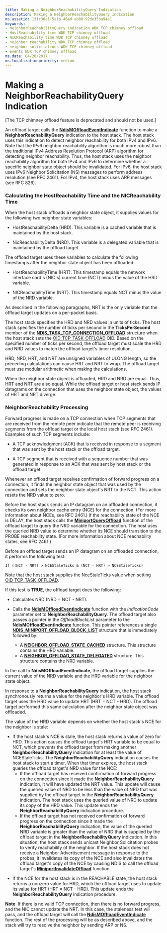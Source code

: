```yaml
---
title: Making a NeighborReachabilityQuery Indication
description: Making a NeighborReachabilityQuery Indication
ms.assetid: 131c30e1-5a1b-464d-ab88-92de35ba94e1
keywords:
- NeighborReachabilityQuery indication WDK TCP chimney offload
- HostReachability time WDK TCP chimney offload
- NICReachability time WDK TCP chimney offload
- neighbor reachability WDK TCP chimney offload
- neighbor solicitations WDK TCP chimney offload
- events WDK TCP chimney offload
ms.date: 04/20/2017
ms.localizationpriority: medium
---
```


# Making a NeighborReachabilityQuery Indication


\[The TCP chimney offload feature is deprecated and should not be used.\]

An offload target calls the [**NdisMOffloadEventIndicate**](https://msdn.microsoft.com/library/windows/hardware/ff563619) function to make a **NeighborReachabilityQuery** indication to the host stack. The host stack uses this indication to detect neighbor reachability for both IPv4 and IPv6. Note that the IPv6 neighbor reachability algorithm is much more robust than the traditional IPv4 Address Resolution Protocol (ARP) algorithm for detecting neighbor reachability. Thus, the host stack uses the neighbor reachability algorithm for both IPv4 and IPv6 to determine whether a specific neighbor state object should be invalidated. For IPv6, the host stack uses IPv6 Neighbor Solicitation (NS) messages to perform address resolution (see RFC 2461). For IPv4, the host stack uses ARP messages (see RFC 826).

### Calculating the HostReachability Time and the NICReachability Time

When the host stack offloads a neighbor state object, it supplies values for the following two neighbor state variables:

-   HostReachabilityDelta (HRD). This variable is a cached variable that is maintained by the host stack.

-   NicReachabilityDelta (NRD). This variable is a delegated variable that is maintained by the offload target.

The offload target uses these variables to calculate the following timestamps after the neighbor state object has been offloaded:

-   HostReachabilityTime (HRT). This timestamp equals the network interface card's (NIC's) current time (NCT) minus the value of the HRD variable.

-   NICReachabilityTime (NRT). This timestamp equals NCT minus the value of the NRD variable.

As described in the following paragraphs, NRT is the only variable that the offload target updates on a per-packet basis.

The host stack specifies the HRD and NRD values in units of ticks. The host stack specifies the number of ticks per second in the **TicksPerSecond** member of the [**NDIS\_TASK\_TCP\_CONNECTION\_OFFLOAD**](https://msdn.microsoft.com/library/windows/hardware/ff567873) structure when the host stack sets the [OID\_TCP\_TASK\_OFFLOAD](https://msdn.microsoft.com/library/windows/hardware/ff569815) OID. Based on the specified number of ticks per second, the offload target must scale the HRD and NRD values to match the offload target's timer resolution.

HRD, NRD, HRT, and NRT are unsigned variables of ULONG length, so the preceding calculations can cause HRT and NRT to wrap. The offload target must use modular arithmetic when making the calculations.

When the neighbor state object is offloaded, HRD and NRD are equal. Thus, HRT and NRT are also equal. While the offload target or host stack sends IP datagrams on the connection that uses the neighbor state object, the values of HRT and NRT diverge.

### NeighborReachability Processing

Forward progress is made on a TCP connection when TCP segments that are received from the remote peer indicate that the remote peer is receiving segments from the offload target or the local host stack (see RFC 2461). Examples of such TCP segments include:

-   A TCP acknowledgment (ACK) that is received in response to a segment that was sent by the host stack or the offload target.

-   A TCP segment that is received with a sequence number that was generated in response to an ACK that was sent by host stack or the offload target.

Whenever an offload target receives confirmation of forward progress on a connection, it finds the neighbor state object that was used by the connection and sets the neighbor state object's NRT to the NCT. This action resets the NRD value to zero.

Before the host stack sends an IP datagram on an offloaded connection, it checks its own neighbor cache entry (NCE) for the connection. (For more information about NCEs, see RFC 2461.) If the reachability state of the NCE is DELAY, the host stack calls the [**MiniportQueryOffload**](https://msdn.microsoft.com/library/windows/hardware/ff559423) function of the offload target to query the NRD variable for the connection. The host uses the queried NRD value to determine whether its NCE should transition to the PROBE reachability state. (For more information about NCE reachability states, see RFC 2461.)

Before an offload target sends an IP datagram on an offloaded connection, it performs the following test:

```syntax
If ((NCT - NRT) > NCEStaleTicks & (NCT - HRT) > NCEStaleTicks) 
```

Note that the host stack supplies the NceStaleTicks value when setting [OID\_TCP\_TASK\_OFFLOAD](https://msdn.microsoft.com/library/windows/hardware/ff569815).

If this test is **TRUE**, the offload target does the following:

-   Calculates NRD (NRD = NCT - NRT).

-   Calls the [**NdisMOffloadEventIndicate**](https://msdn.microsoft.com/library/windows/hardware/ff563619) function with the *IndicationCode* parameter set to **NeighborReachabilityQuery**. The offload target also passes a pointer in the *OffloadBlockList* parameter to the **NdisMOffloadEventIndicate** function. This pointer references a single [**NDIS\_MINIPORT\_OFFLOAD\_BLOCK\_LIST**](https://msdn.microsoft.com/library/windows/hardware/ff566469) structure that is immediately followed by:
    -   A [**NEIGHBOR\_OFFLOAD\_STATE\_CACHED**](https://msdn.microsoft.com/library/windows/hardware/ff568323) structure. This structure contains the HRD variable.
    -   A [**NEIGHBOR\_OFFLOAD\_STATE\_DELEGATED**](https://msdn.microsoft.com/library/windows/hardware/ff568325) structure. This structure contains the NRD variable.

In the call to **NdisMOffloadEventIndicate**, the offload target supplies the current value of the NRD variable and the HRD variable for the neighbor state object.

In response to a **NeighborReachabilityQuery** indication, the host stack synchronously returns a value for the neighbor's HRD variable. The offload target uses the HRD value to update HRT (HRT = NCT - HRD). The offload target performed this same calculation after the neighbor state object was offloaded.

The value of the HRD variable depends on whether the host stack's NCE for the neighbor is stale:

-   If the host stack's NCE is stale, the host stack returns a value of zero for HRD. This action causes the offload target's HRT variable to be equal to NCT, which prevents the offload target from making another **NeighborReachabilityQuery** indication for at least the value of NCEStaleTicks. The **NeighborReachabilityQuery** indication causes the host stack to start a timer. When that timer expires, the host stack queries the offload target's NRD value for the NCE:
    -   If the offload target has received confirmation of forward progress on the connection since it made the **NeighborReachabilityQuery** indication, it will have updated the NRT value. This update will cause the queried value of NRD to be less than the value of NRD that was supplied by the offload target in the **NeighborReachabilityQuery** indication. The host stack uses the queried value of NRD to update its copy of the HRD value. This update ends the **NeighborReachabilityQuery** indication procedure.
    -   If the offload target has not received confirmation of forward progress on the connection since it made the **NeighborReachabilityQuery** indication, the value of the queried NRD variable is greater than the value of NRD that is supplied by the offload target in the **NeighborReachabilityQuery** indication. In this situation, the host stack sends unicast Neighbor Solicitation probes to verify reachability of the neighbor. If the host stack does not receive a Neighbor Advertisement message in response to the probes, it invalidates its copy of the NCE and also invalidates the offload target's copy of the NCE by causing NDIS to call the offload target's [**MiniportInvalidateOffload**](https://msdn.microsoft.com/library/windows/hardware/ff559406) function.

<!-- -->

-   If the NCE for the host stack is in the REACHABLE state, the host stack returns a nonzero value for HRD, which the offload target uses to update its value for HRT (HRT = NCT - HRD). This update ends the **NeighborReachabilityQuery** indication procedure.

**Note**  If there is no valid TCP connection, then there is no forward progress, and the NIC cannot update the NRT. In this case, the staleness test will pass, and the offload target will call the [**NdisMOffloadEventIndicate**](https://msdn.microsoft.com/library/windows/hardware/ff563619) function. The rest of the processing will be as described above, and the stack will try to resolve the neighbor by sending ARP or NS.

 

 

 





